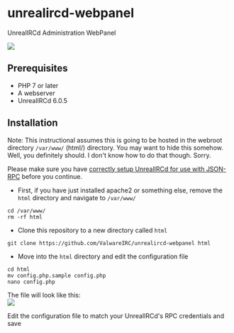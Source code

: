 # unrealircd-webpanel
 UnrealIRCd Administration WebPanel
 
 <img src="https://i.ibb.co/7jtddG4/Screenshot-from-2022-12-31-04-53-35.png">

## Prerequisites ##
- PHP 7 or later
- A webserver
- UnrealIRCd 6.0.5

## Installation ##

Note: This instructional assumes this is going to be hosted in the webroot directory `/var/www/` (html/) directory.
You may want to hide this somehow. Well, you definitely should. I don't know how to do that though. Sorry.

Please make sure you have [correctly setup UnrealIRCd for use with JSON-RPC](https://www.unrealircd.org/docs/JSON-RPC) before you continue.

- First, if you have just installed apache2 or something else, remove the `html` directory and navigate to `/var/www/`
```
cd /var/www/
rm -rf html
```

- Clone this repository to a new directory called `html`
```
git clone https://github.com/ValwareIRC/unrealircd-webpanel html
```

- Move into the `html` directory and edit the configuration file
```
cd html
mv config.php.sample config.php
nano config.php
```
The file will look like this:<br>
<img src="https://i.ibb.co/zZ7LsXD/Screenshot-from-2023-01-04-17-03-20.png">

Edit the configuration file to match your UnrealIRCd's RPC credentials and save

